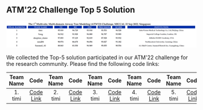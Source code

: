 ## ATM'22 Challenge Top 5 Solution
<div align=center><img src="result.png"></div>

We collected the Top-5 solution participated in our ATM'22 challenge for the research community. Please find the following code links:

<!-- |2|[]()|2|[]()|2|[]()|2|[]()|2|[]()| -->
| Team Name | Code | Team Name | Code | Team Name | Code | Team Name | Code | Team Name | Code | 
|:----:| :----:|:----:| :----:|:----:| :----:|:----:| :----:|:----:| :----:|
| 1. timi | [Code Link]() | 2. timi | [Code Link]() | 3. timi | [Code Link]() | 4. timi | [Code Link]() | 5. timi | [Code Link]() | 